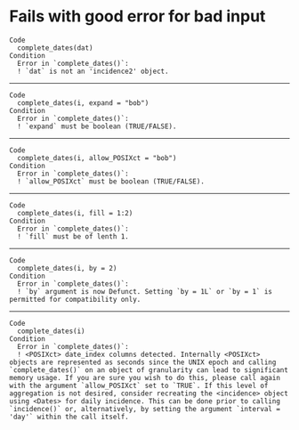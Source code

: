 # Fails with good error for bad input

    Code
      complete_dates(dat)
    Condition
      Error in `complete_dates()`:
      ! `dat` is not an 'incidence2' object.

---

    Code
      complete_dates(i, expand = "bob")
    Condition
      Error in `complete_dates()`:
      ! `expand` must be boolean (TRUE/FALSE).

---

    Code
      complete_dates(i, allow_POSIXct = "bob")
    Condition
      Error in `complete_dates()`:
      ! `allow_POSIXct` must be boolean (TRUE/FALSE).

---

    Code
      complete_dates(i, fill = 1:2)
    Condition
      Error in `complete_dates()`:
      ! `fill` must be of lenth 1.

---

    Code
      complete_dates(i, by = 2)
    Condition
      Error in `complete_dates()`:
      ! `by` argument is now Defunct. Setting `by = 1L` or `by = 1` is permitted for compatibility only.

---

    Code
      complete_dates(i)
    Condition
      Error in `complete_dates()`:
      ! <POSIXct> date_index columns detected. Internally <POSIXct> objects are represented as seconds since the UNIX epoch and calling `complete_dates()` on an object of granularity can lead to significant memory usage. If you are sure you wish to do this, please call again with the argument `allow_POSIXct` set to `TRUE`. If this level of aggregation is not desired, consider recreating the <incidence> object using <Dates> for daily incidence. This can be done prior to calling `incidence()` or, alternatively, by setting the argument `interval = 'day'` within the call itself.

